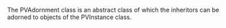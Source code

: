 The PVAdornment class is an abstract class of which the inheritors can be adorned to objects of the PVInstance class.